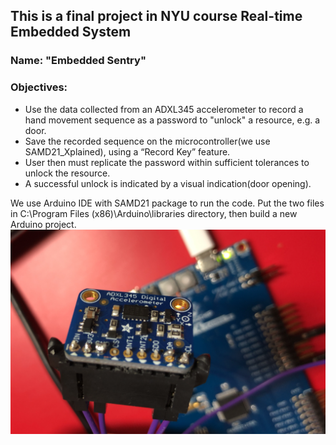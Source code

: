 ## This is a final project in NYU course Real-time Embedded System
### Name: "Embedded Sentry"
### Objectives: 
* Use the data collected from an ADXL345 accelerometer to record a hand movement sequence as a password to "unlock" a resource, e.g. a door.
* Save the recorded sequence on the microcontroller(we use SAMD21_Xplained), using a “Record Key” feature.
* User then must replicate the password within sufficient tolerances to unlock the resource. 
* A successful unlock is indicated by a visual indication(door opening).

We use Arduino IDE with SAMD21 package to run the code. Put the two files in C:\Program Files (x86)\Arduino\libraries directory, then build a new Arduino project. 
![](https://github.com/jianfeiZhao/Embedded-Sentry/blob/master/images/acc.png)
